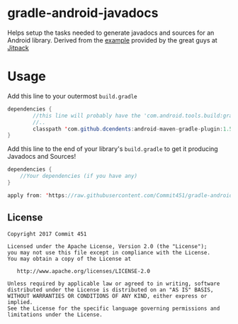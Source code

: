 # gradle-android-javadocs
Helps setup the tasks needed to generate javadocs and sources for an Android library.
Derived from the [example](https://github.com/jitpack/android-example/blob/master/library/build.gradle) provided by the great guys at [Jitpack](https://jitpack.io)

# Usage
Add this line to your outermost `build.gradle`
```java
dependencies {
        //this line will probably have the 'com.android.tools.build:gradle' dependency
        //..
        classpath 'com.github.dcendents:android-maven-gradle-plugin:1.5'
}
```
Add this line to the end of your library's `build.gradle` to get it producing Javadocs and Sources!
```java
dependencies {
    //Your dependencies (if you have any)
}

apply from: 'https://raw.githubusercontent.com/Commit451/gradle-android-javadocs/1.1.0/gradle-android-javadocs.gradle'
```

License
--------

    Copyright 2017 Commit 451

    Licensed under the Apache License, Version 2.0 (the "License");
    you may not use this file except in compliance with the License.
    You may obtain a copy of the License at

       http://www.apache.org/licenses/LICENSE-2.0

    Unless required by applicable law or agreed to in writing, software
    distributed under the License is distributed on an "AS IS" BASIS,
    WITHOUT WARRANTIES OR CONDITIONS OF ANY KIND, either express or implied.
    See the License for the specific language governing permissions and
    limitations under the License.
